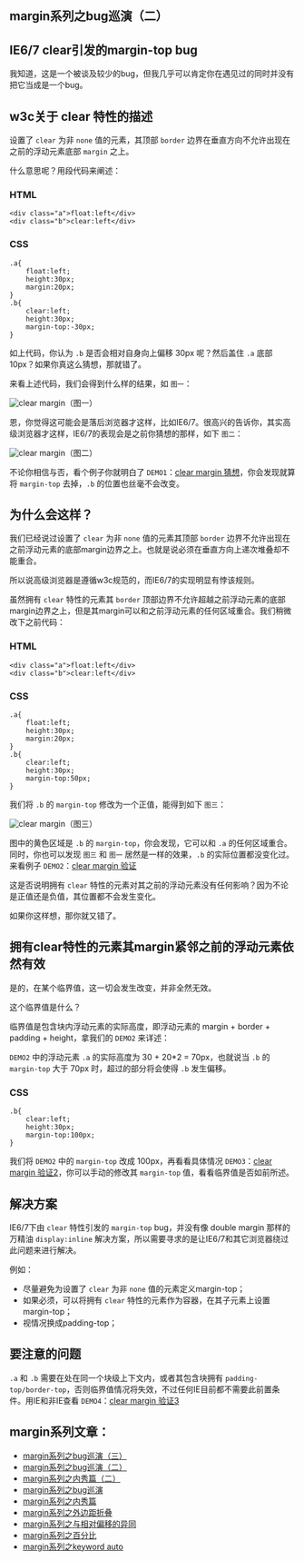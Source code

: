 ## margin系列之bug巡演（二）

## IE6/7 clear引发的margin-top bug

我知道，这是一个被谈及较少的bug，但我几乎可以肯定你在遇见过的同时并没有把它当成是一个bug。

## w3c关于 clear 特性的描述

设置了 `clear` 为非 `none` 值的元素，其顶部 `border` 边界在垂直方向不允许出现在之前的浮动元素底部 `margin` 之上。

<!--more-->

什么意思呢？用段代码来阐述：

### HTML

    <div class="a">float:left</div>
    <div class="b">clear:left</div>

### CSS

    .a{
        float:left;
        height:30px;
        margin:20px;
    }
    .b{
        clear:left;
        height:30px;
        margin-top:-30px;
    }

如上代码，你认为 `.b` 是否会相对自身向上偏移 30px 呢？然后盖住 `.a` 底部 10px？如果你真这么猜想，那就错了。

来看上述代码，我们会得到什么样的结果，如 `图一`：

![clear margin](http://demo.doyoe.com/css/margin/images/clear-margin.png)（图一）

恩，你觉得这可能会是落后浏览器才这样，比如IE6/7。很高兴的告诉你，其实高级浏览器才这样，IE6/7的表现会是之前你猜想的那样，如下 `图二`：

![clear margin](http://demo.doyoe.com/css/margin/images/clear-margin-on-ie67.png)（图二）

不论你相信与否，看个例子你就明白了 `DEMO1`：[clear margin 猜想](http://demo.doyoe.com/css/margin/bug/clear-margin.html)，你会发现就算将 `margin-top` 去掉，`.b` 的位置也丝毫不会改变。

## 为什么会这样？

我们已经说过设置了 `clear` 为非 `none` 值的元素其顶部 `border` 边界不允许出现在之前浮动元素的底部margin边界之上。也就是说必须在垂直方向上递次堆叠却不能重合。

所以说高级浏览器是遵循w3c规范的，而IE6/7的实现明显有悖该规则。

虽然拥有 `clear` 特性的元素其 `border` 顶部边界不允许超越之前浮动元素的底部margin边界之上，但是其margin可以和之前浮动元素的任何区域重合。我们稍微改下之前代码：

### HTML

    <div class="a">float:left</div>
    <div class="b">clear:left</div>

### CSS

    .a{
        float:left;
        height:30px;
        margin:20px;
    }
    .b{
        clear:left;
        height:30px;
        margin-top:50px;
    }

我们将 `.b` 的 `margin-top` 修改为一个正值，能得到如下 `图三`：

![clear margin](http://demo.doyoe.com/css/margin/images/clear-margin-2.png)（图三）

图中的黄色区域是 `.b` 的 `margin-top`，你会发现，它可以和 `.a` 的任何区域重合。同时，你也可以发现 `图三` 和 `图一` 居然是一样的效果，`.b` 的实际位置都没变化过。来看例子 `DEMO2`：[clear margin 验证](http://demo.doyoe.com/css/margin/bug/clear-margin-2.html)

这是否说明拥有 `clear` 特性的元素对其之前的浮动元素没有任何影响？因为不论是正值还是负值，其位置都不会发生变化。

如果你这样想，那你就又错了。

## 拥有clear特性的元素其margin紧邻之前的浮动元素依然有效

是的，在某个临界值，这一切会发生改变，并非全然无效。

这个临界值是什么？

临界值是包含块内浮动元素的实际高度，即浮动元素的 margin + border + padding + height，拿我们的 `DEMO2` 来详述：

`DEMO2` 中的浮动元素 `.a` 的实际高度为 30 + 20*2 = 70px，也就说当 `.b` 的 `margin-top` 大于 70px 时，超过的部分将会使得 `.b` 发生偏移。

### CSS

    .b{
        clear:left;
        height:30px;
        margin-top:100px;
    }

我们将 `DEMO2` 中的 `margin-top` 改成 100px，再看看具体情况 `DEMO3`：[clear margin 验证2](http://demo.doyoe.com/css/margin/bug/clear-margin-3.html)，你可以手动的修改其 `margin-top` 值，看看临界值是否如前所述。

## 解决方案

IE6/7下由 `clear` 特性引发的 `margin-top` bug，并没有像 double margin 那样的万精油 `display:inline` 解决方案，所以需要寻求的是让IE6/7和其它浏览器绕过此问题来进行解决。

例如：

* 尽量避免为设置了 `clear` 为非 `none` 值的元素定义margin-top；
* 如果必须，可以将拥有 `clear` 特性的元素作为容器，在其子元素上设置margin-top；
* 视情况换成padding-top；

## 要注意的问题

`.a` 和 `.b` 需要在处在同一个块级上下文内，或者其包含块拥有 `padding-top/border-top`，否则临界值情况将失效，不过任何IE目前都不需要此前置条件。用IE和非IE查看 `DEMO4`：[clear margin 验证3](http://demo.doyoe.com/css/margin/bug/clear-margin-4.html)


## margin系列文章：

* [margin系列之bug巡演（三）](http://blog.doyoe.com/~posts/css/2013-12-20-margin%E7%B3%BB%E5%88%97%E4%B9%8Bbug%E5%B7%A1%E6%BC%94%EF%BC%88%E4%B8%89%EF%BC%89.md)
* [margin系列之bug巡演（二）](http://blog.doyoe.com/~posts/css/2013-12-17-margin%E7%B3%BB%E5%88%97%E4%B9%8Bbug%E5%B7%A1%E6%BC%94%EF%BC%88%E4%BA%8C%EF%BC%89.md)
* [margin系列之内秀篇（二）](http://blog.doyoe.com/~posts/css/2013-12-14-margin%E7%B3%BB%E5%88%97%E4%B9%8B%E5%86%85%E7%A7%80%E7%AF%87%EF%BC%88%E4%BA%8C%EF%BC%89.md)
* [margin系列之bug巡演](http://blog.doyoe.com/~posts/css/2013-12-10-margin%E7%B3%BB%E5%88%97%E4%B9%8Bbug%E5%B7%A1%E6%BC%94.md)
* [margin系列之内秀篇](http://blog.doyoe.com/~posts/css/2013-12-06-margin%E7%B3%BB%E5%88%97%E4%B9%8B%E5%86%85%E7%A7%80%E7%AF%87.md)
* [margin系列之外边距折叠](http://blog.doyoe.com/~posts/css/2013-12-04-margin%E7%B3%BB%E5%88%97%E4%B9%8B%E5%A4%96%E8%BE%B9%E8%B7%9D%E6%8A%98%E5%8F%A0.md)
* [margin系列之与相对偏移的异同](http://blog.doyoe.com/~posts/css/2013-12-02-margin%E7%B3%BB%E5%88%97%E4%B9%8B%E4%B8%8E%E7%9B%B8%E5%AF%B9%E5%81%8F%E7%A7%BB%E7%9A%84%E5%BC%82%E5%90%8C.md)
* [margin系列之百分比](http://blog.doyoe.com/~posts/css/2013-11-30-margin%E7%B3%BB%E5%88%97%E4%B9%8B%E7%99%BE%E5%88%86%E6%AF%94.md)
* [margin系列之keyword auto](http://blog.doyoe.com/~posts/css/2013-11-29-margin%E7%B3%BB%E5%88%97%E4%B9%8Bkeyword%20auto.md)